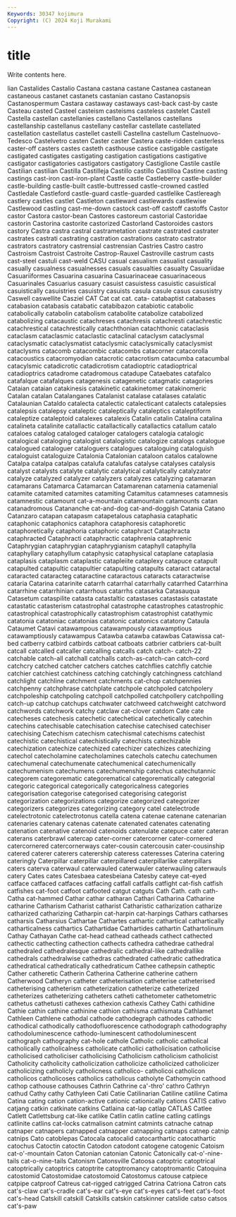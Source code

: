 ```yaml
---
Keywords: 30347 kojimura
Copyright: (C) 2024 Koji Murakami
---
```


# title

Write contents here.



lian Castalides Castalio Castana castana
castane Castanea castanean castaneous castanet castanets castanian castano Castanopsis Castanospermum
Castara castaway castaways cast-back cast-by caste Casteau casted Casteel casteism
casteisms casteless castelet Castell Castella castellan castellanies castellano Castellanos castellans
castellanship castellanus castellany castellar castellate castellated castellation castellatus castellet castelli
Castellna castellum Castelnuovo-Tedesco Castelvetro casten Caster caster Castera caste-ridden casterless
caster-off casters castes casteth casthouse castice castigable castigate castigated castigates
castigating castigation castigations castigative castigator castigatories castigators castigatory Castiglione Castile
castile Castilian castilian Castilla Castilleja Castillo castillo Castilloa Castine casting
castings cast-iron cast-iron-plant Castle castle Castleberry castle-builder castle-building castle-built castle-buttressed
castle-crowned castled Castledale Castleford castle-guard castle-guarded castlelike Castlereagh castlery castles
castlet Castleton castleward castlewards castlewise Castlewood castling cast-me-down castock cast-off
castoff castoffs Castor castor Castora castor-bean Castores castoreum castorial Castoridae
castorin Castorina castorite castorized Castorland Castoroides castors castory Castra castra
castral castrametation castrate castrated castrater castrates castrati castrating castration castrations
castrato castrator castrators castratory castrensial castrensian Castries Castro castro Castroism
Castroist Castroite Castrop-Rauxel Castroville castrum casts cast-steel castuli cast-weld CASU
casual casualism casualist casuality casually casualness casualnesses casuals casualties casualty
Casuariidae Casuariiformes Casuarina casuarina Casuarinaceae casuarinaceous Casuarinales Casuarius casuary casuist
casuistess casuistic casuistical casuistically casuistries casuistry casuists casula casule casus
casusistry Caswell caswellite Casziel CAT Cat cat cat. cata- catabaptist
catabases catabasion catabasis catabatic catabibazon catabiotic catabolic catabolically catabolin catabolism
catabolite catabolize catabolized catabolizing catacaustic catachreses catachresis catachresti catachrestic catachrestical
catachrestically catachthonian catachthonic cataclasis cataclasm cataclasmic cataclastic cataclinal cataclysm cataclysmal
cataclysmatic cataclysmatist cataclysmic cataclysmically cataclysmist cataclysms catacomb catacombic catacombs catacorner
catacorolla catacoustics catacromyodian catacrotic catacrotism catacumba catacumbal catacylsmic catadicrotic catadicrotism
catadioptric catadioptrical catadioptrics catadrome catadromous catadupe Cataebates catafalco catafalque catafalques
catagenesis catagenetic catagmatic catagories Cataian cataian catakinesis catakinetic catakinetomer catakinomeric
Catalan catalan Catalanganes Catalanist catalase catalases catalatic Catalaunian Cataldo catalecta
catalectic catalecticant catalects catalepsies catalepsis catalepsy cataleptic cataleptically cataleptics cataleptiform
cataleptize cataleptoid catalexes catalexis Catalin catalin Catalina catalina catalineta catalinite
catallactic catallactically catallactics catallum catalo cataloes catalog cataloged cataloger catalogers
catalogia catalogic catalogical cataloging catalogist catalogistic catalogize catalogs catalogue catalogued
cataloguer cataloguers catalogues cataloguing cataloguish cataloguist cataloguize Catalonia Catalonian cataloon
catalos catalowne Catalpa catalpa catalpas catalufa catalufas catalyse catalyses catalysis
catalyst catalysts catalyte catalytic catalytical catalytically catalyzator catalyze catalyzed catalyzer
catalyzers catalyzes catalyzing catamaran catamarans Catamarca Catamarcan Catamarenan catamenia catamenial
catamite catamited catamites catamiting Catamitus catamneses catamnesis catamnestic catamount cat-a-mountain
catamountain catamounts catan catanadromous Catananche cat-and-dog cat-and-doggish Catania Catano Catanzaro
catapan catapasm catapetalous cataphasia cataphatic cataphonic cataphonics cataphora cataphoresis cataphoretic
cataphoretically cataphoria cataphoric cataphract Cataphracta cataphracted Cataphracti cataphractic cataphrenia cataphrenic
Cataphrygian cataphrygian cataphrygianism cataphyll cataphylla cataphyllary cataphyllum cataphysic cataphysical cataplane
cataplasia cataplasis cataplasm cataplastic catapleiite cataplexy catapuce catapult catapulted catapultic
catapultier catapulting catapults cataract cataractal cataracted cataracteg cataractine cataractous cataracts
cataractwise cataria Catarina catarinite catarrh catarrhal catarrhally catarrhed Catarrhina catarrhine
catarrhinian catarrhous catarrhs catasarka Catasauqua Catasetum cataspilite catasta catastaltic catastases
catastasis catastate catastatic catasterism catastrophal catastrophe catastrophes catastrophic catastrophical catastrophically
catastrophism catastrophist catathymic catatonia catatoniac catatonias catatonic catatonics catatony Cataula
Cataumet Catavi catawampous catawampously catawamptious catawamptiously catawampus Catawba catawba catawbas
Catawissa cat-bed catberry catbird catbirds catboat catboats catbrier catbriers cat-built
catcall catcalled catcaller catcalling catcalls catch catch- catch-22 catchable catch-all
catchall catchalls catch-as-catch-can catch-cord catchcry catched catcher catchers catches catchflies
catchfly catchie catchier catchiest catchiness catching catchingly catchingness catchland catchlight
catchline catchment catchments cat-chop catchpennies catchpenny catchphrase catchplate catchpole catchpoled
catchpolery catchpoleship catchpoling catchpoll catchpolled catchpollery catchpolling catch-up catchup catchups
catchwater catchweed catchweight catchword catchwords catchwork catchy catclaw cat-clover catdom
Cate cate catecheses catechesis catechetic catechetical catechetically catechin catechins catechisable
catechisation catechise catechised catechiser catechising Catechism catechism catechismal catechisms catechist
catechistic catechistical catechistically catechists catechizable catechization catechize catechized catechizer catechizes
catechizing catechol catecholamine catecholamines catechols catechu catechumen catechumenal catechumenate catechumenical
catechumenically catechumenism catechumens catechumenship catechus catechutannic categorem categorematic categorematical categorematically
categorial categoric categorical categorically categoricalness categories categorisation categorise categorised categorising
categorist categorization categorizations categorize categorized categorizer categorizers categorizes categorizing category
catel catelectrode catelectrotonic catelectrotonus catella catena catenae catenane catenarian catenaries
catenary catenas catenate catenated catenates catenating catenation catenative catenoid catenoids
catenulate catepuce cater cateran caterans caterbrawl catercap cater-corner catercorner cater-cornered
catercornered catercornerways cater-cousin catercousin cater-cousinship catered caterer caterers caterership cateress
cateresses Caterina catering cateringly Caterpillar caterpillar caterpillared caterpillarlike caterpillars caters
caterva caterwaul caterwauled caterwauler caterwauling caterwauls catery Cates cates Catesbaea
catesbeiana Catesby cateye cat-eyed catface catfaced catfaces catfacing catfall catfalls
catfight cat-fish catfish catfishes cat-foot catfoot catfooted catgut catguts Cath
Cath. cath cath- Catha cat-hammed Cathar cathar catharan Cathari Catharina
Catharine catharine Catharism Catharist catharist Catharistic catharization catharize catharized catharizing
Catharpin cat-harpin cat-harpings Cathars catharses catharsis Catharsius Cathartae Cathartes cathartic
cathartical cathartically catharticalness cathartics Cathartidae Cathartides cathartin Cathartolinum Cathay Cathayan
Cathe cat-head cathead catheads cathect cathected cathectic cathecting cathection cathects
cathedra cathedrae cathedral cathedraled cathedralesque cathedralic cathedral-like cathedrallike cathedrals cathedralwise
cathedras cathedrated cathedratic cathedratica cathedratical cathedratically cathedraticum Cathee cathepsin catheptic
Cather catheretic Catherin Catherina Catherine catherine cathern Catherwood Catheryn catheter
catheterisation catheterise catheterised catheterising catheterism catheterization catheterize catheterized catheterizes catheterizing
catheters catheti cathetometer cathetometric cathetus cathetusti cathexes cathexion cathexis Cathey
Cathi cathidine Cathie cathin cathine cathinine cathion cathisma cathismata Cathlamet
Cathleen Cathlene cathodal cathode cathodegraph cathodes cathodic cathodical cathodically cathodofluorescence
cathodograph cathodography cathodoluminescence cathodo-luminescent cathodoluminescent cathograph cathography cat-hole cathole Catholic
catholic catholical catholically catholicalness catholicate catholici catholicisation catholicise catholicised catholiciser
catholicising Catholicism catholicism catholicist Catholicity catholicity catholicization catholicize catholicized catholicizer
catholicizing catholicly catholicness catholico- catholicoi catholicon catholicos catholicoses catholics catholicus
catholyte Cathomycin cathood cathop cathouse cathouses Cathrin Cathrine ca'-thro' cathro
Cathryn cathud Cathy cathy Cathyleen Cati Catie Catilinarian Catiline catiline
Catima Catina cating cation cation-active cationic cationically cations CATIS cativo
catjang catkin catkinate catkins Catlaina cat-lap catlap CATLAS Catlee Catlett
Catlettsburg cat-like catlike Catlin catlin catline catling catlings catlinite catlins
cat-locks catmalison catmint catmints catnache catnap catnaper catnapers catnapped catnapper
catnapping catnaps catnep catnip catnips Cato catoblepas Catocala catocalid catocarthartic
catocathartic catochus Catoctin catoctin Catodon catodont catogene catogenic Catoism cat-o'-mountain
Caton Catonian catonian Catonic Catonically cat-o'-nine-tails cat-o-nine-tails Catonism Catonsville Catoosa
catoptric catoptrical catoptrically catoptrics catoptrite catoptromancy catoptromantic Catoquina catostomid Catostomidae
catostomoid Catostomus catouse catpiece catpipe catproof Catreus cat-rigged catrigged Catrina
Catriona Catron cats cat's-claw cat's-cradle cat's-ear cat's-eye cat's-eyes cat's-feet cat's-foot
cat's-head Catskill catskill Catskills catskin catskinner catslide catso catsos cat's-paw
